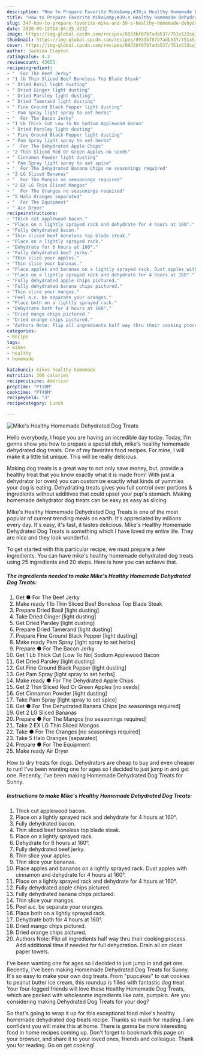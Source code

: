 ```yaml
---
description: "How to Prepare Favorite Mike&amp;#39;s Healthy Homemade Dehydrated Dog Treats"
title: "How to Prepare Favorite Mike&amp;#39;s Healthy Homemade Dehydrated Dog Treats"
slug: 347-how-to-prepare-favorite-mike-and-39-s-healthy-homemade-dehydrated-dog-treats
date: 2020-09-15T14:04:25.423Z
image: https://img-global.cpcdn.com/recipes/8933bf07b7adb537/751x532cq70/mikes-healthy-homemade-dehydrated-dog-treats-recipe-main-photo.jpg
thumbnail: https://img-global.cpcdn.com/recipes/8933bf07b7adb537/751x532cq70/mikes-healthy-homemade-dehydrated-dog-treats-recipe-main-photo.jpg
cover: https://img-global.cpcdn.com/recipes/8933bf07b7adb537/751x532cq70/mikes-healthy-homemade-dehydrated-dog-treats-recipe-main-photo.jpg
author: Jackson Clayton
ratingvalue: 4.3
reviewcount: 43653
recipeingredient:
- "  For The Beef Jerky"
- "1 lb Thin Sliced Beef Boneless Top Blade Steak"
- " Dried Basil light dusting"
- " Dried Ginger light dusting"
- " Dried Parsley light dusting"
- " Dried Tamerand light dusting"
- " Fine Ground Black Pepper light dusting"
- " Pam Spray light spray to set herbs"
- "  For The Bacon Jerky"
- "1 Lb Thick Cut Low To No Sodium Applewood Bacon"
- " Dried Parsley light dusting"
- " Fine Ground Black Pepper light dusting"
- " Pam Spray light spray to set herbs"
- "  For The Dehydrated Apple Chips"
- "2 Thin Sliced Red Or Green Apples no seeds"
- " Cinnamon Powder light dusting"
- " Pam Spray light spray to set spice"
- "  For The Dehydrated Banana Chips no seasonings required"
- "2 LG Sliced Bananas"
- "  For The Mangos no seasonings required"
- "2 EX LG Thin Sliced Mangos"
- "  For The Oranges no seasonings required"
- "5 Halo Oranges separated"
- "  For The Equipment"
- " Air Dryer"
recipeinstructions:
- "Thick cut applewood bacon."
- "Place on a lightly sprayed rack and dehydrate for 4 hours at 160°."
- "Fully dehydrated bacon."
- "Thin sliced beef boneless top blade steak."
- "Place on a lightly sprayed rack."
- "Dehydrate for 6 hours at 160°."
- "Fully dehydrated beef jerky."
- "Thin slice your apples."
- "Thin slice your bananas."
- "Place apples and bananas on a lightly sprayed rack. Dust apples with cinnamon and dehydrate for 4 hours at 160°."
- "Place on a lightly sprayed rack and dehydrate for 4 hours at 160°."
- "Fully dehydrated apple chips pictured."
- "Fully dehydrated banana chips pictured."
- "Thin slice your mangos."
- "Peel a.c. be separate your oranges."
- "Place both on a lightly sprayed rack."
- "Dehydrate both for 4 hours at 160°."
- "Dried mango chips pictured."
- "Dried orange chips pictured."
- "Authors Note: Flip all ingredients half way thru their cooking process. Add additional time if needed for full dehydration. Drain all on clean paper towels."
categories:
- Recipe
tags:
- mikes
- healthy
- homemade

katakunci: mikes healthy homemade 
nutrition: 300 calories
recipecuisine: American
preptime: "PT10M"
cooktime: "PT49M"
recipeyield: "3"
recipecategory: Lunch

---
```



![Mike&#39;s Healthy Homemade Dehydrated Dog Treats](https://img-global.cpcdn.com/recipes/8933bf07b7adb537/751x532cq70/mikes-healthy-homemade-dehydrated-dog-treats-recipe-main-photo.jpg)

Hello everybody, I hope you are having an incredible day today. Today, I'm gonna show you how to prepare a special dish, mike&#39;s healthy homemade dehydrated dog treats. One of my favorites food recipes. For mine, I will make it a little bit unique. This will be really delicious.

Making dog treats is a great way to not only save money, but, provide a healthy treat that you know exactly what it is made from! With just a dehydrator (or oven) you can customize exactly what kinds of yummies your dog is eating. Dehydrating treats gives you full control over portions &amp; ingredients without additives that could upset your pup&#39;s stomach. Making homemade dehydrator dog treats can be easy as easy as slicing.

Mike&#39;s Healthy Homemade Dehydrated Dog Treats is one of the most popular of current trending meals on earth. It's appreciated by millions every day. It's easy, it's fast, it tastes delicious. Mike&#39;s Healthy Homemade Dehydrated Dog Treats is something which I have loved my entire life. They are nice and they look wonderful.


To get started with this particular recipe, we must prepare a few ingredients. You can have mike&#39;s healthy homemade dehydrated dog treats using 25 ingredients and 20 steps. Here is how you can achieve that.

<!--inarticleads1-->

##### The ingredients needed to make Mike&#39;s Healthy Homemade Dehydrated Dog Treats:

1. Get  ● For The Beef Jerky
1. Make ready 1 lb Thin Sliced Beef Boneless Top Blade Steak
1. Prepare  Dried Basil [light dusting]
1. Take  Dried Ginger [light dusting]
1. Get  Dried Parsley [light dusting]
1. Prepare  Dried Tamerand [light dusting]
1. Prepare  Fine Ground Black Pepper [light dusting]
1. Make ready  Pam Spray [light spray to set herbs]
1. Prepare  ● For The Bacon Jerky
1. Get 1 Lb Thick Cut [Low To No] Sodium Applewood Bacon
1. Get  Dried Parsley [light dusting]
1. Get  Fine Ground Black Pepper [light dusting]
1. Get  Pam Spray [light spray to set herbs]
1. Make ready  ● For The Dehydrated Apple Chips
1. Get 2 Thin Sliced Red Or Green Apples [no seeds]
1. Get  Cinnamon Powder [light dusting]
1. Take  Pam Spray [light spray to set spice]
1. Get  ● For The Dehydrated Banana Chips [no seasonings required]
1. Get 2 LG Sliced Bananas
1. Prepare  ● For The Mangos [no seasonings required]
1. Take 2 EX LG Thin Sliced Mangos
1. Take  ● For The Oranges [no seasonings required]
1. Take 5 Halo Oranges [separated]
1. Prepare  ● For The Equipment
1. Make ready  Air Dryer


How to dry treats for dogs. Dehydrators are cheap to buy and even cheaper to run! I&#39;ve been wanting one for ages so I decided to just jump in and get one. Recently, I&#39;ve been making Homemade Dehydrated Dog Treats for Sunny. 

<!--inarticleads2-->

##### Instructions to make Mike&#39;s Healthy Homemade Dehydrated Dog Treats:

1. Thick cut applewood bacon.
1. Place on a lightly sprayed rack and dehydrate for 4 hours at 160°.
1. Fully dehydrated bacon.
1. Thin sliced beef boneless top blade steak.
1. Place on a lightly sprayed rack.
1. Dehydrate for 6 hours at 160°.
1. Fully dehydrated beef jerky.
1. Thin slice your apples.
1. Thin slice your bananas.
1. Place apples and bananas on a lightly sprayed rack. Dust apples with cinnamon and dehydrate for 4 hours at 160°.
1. Place on a lightly sprayed rack and dehydrate for 4 hours at 160°.
1. Fully dehydrated apple chips pictured.
1. Fully dehydrated banana chips pictured.
1. Thin slice your mangos.
1. Peel a.c. be separate your oranges.
1. Place both on a lightly sprayed rack.
1. Dehydrate both for 4 hours at 160°.
1. Dried mango chips pictured.
1. Dried orange chips pictured.
1. Authors Note: Flip all ingredients half way thru their cooking process. Add additional time if needed for full dehydration. Drain all on clean paper towels.


I&#39;ve been wanting one for ages so I decided to just jump in and get one. Recently, I&#39;ve been making Homemade Dehydrated Dog Treats for Sunny. It&#39;s so easy to make your own dog treats. From &#34;pupcakes&#34; to oat cookies to peanut butter ice cream, this roundup is filled with fantastic dog treat Your four-legged friends will love these Healthy Homemade Dog Treats, which are packed with wholesome ingredients like oats, pumpkin. Are you considering making Dehydrated Dog Treats for your dog? 

So that's going to wrap it up for this exceptional food mike&#39;s healthy homemade dehydrated dog treats recipe. Thanks so much for reading. I am confident you will make this at home. There is gonna be more interesting food in home recipes coming up. Don't forget to bookmark this page on your browser, and share it to your loved ones, friends and colleague. Thank you for reading. Go on get cooking!
